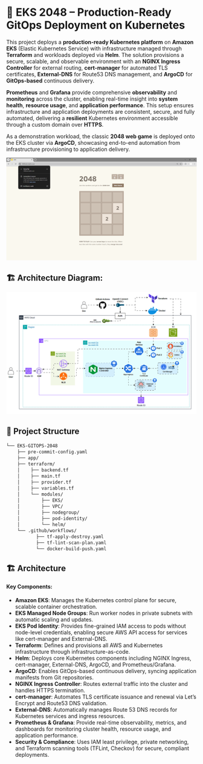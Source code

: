 # 🚀 EKS 2048 – Production-Ready GitOps Deployment on Kubernetes

This project deploys a **production-ready Kubernetes platform** on **Amazon EKS** (Elastic Kubernetes Service) with infrastructure managed through **Terraform** and workloads deployed via **Helm**. The solution provisions a secure, scalable, and observable environment with an **NGINX Ingress Controller** for external routing, **cert-manager** for automated TLS certificates, **External-DNS** for Route53 DNS management, and **ArgoCD** for **GitOps-based** continuous delivery.

**Prometheus** and **Grafana** provide comprehensive **observability** and **monitoring** across the cluster, enabling real-time insight into **system health**, **resource usage**, and **application performance**. This setup ensures infrastructure and application deployments are consistent, secure, and fully automated, delivering a **resilient** Kubernetes environment accessible through a custom domain over **HTTPS**.

As a demonstration workload, the classic **2048 web game** is deployed onto the EKS cluster via **ArgoCD**, showcasing end-to-end automation from infrastructure provisioning to application delivery.

<p align="center">
  <img src="images/2048_cert.png" alt="architechtural diagram" style="width:600px"/>
</p>

## 🏗️ Architecture Diagram:

<p align="center">
  <img src="images/arch_diagram.gif" alt="architechtural diagram" style="width:800px"/>
</p>

## 📁 Project Structure
```
└── EKS-GITOPS-2048
    ├── pre-commit-config.yaml
    ├── app/
    ├── terraform/
    │    ├── backend.tf
    │    ├── main.tf
    │    ├── provider.tf
    │    ├── variables.tf
    │    └── modules/
    │        ├── EKS/
    │        ├── VPC/
    │        ├── nodegroup/
    │        ├── pod-identity/
    │        └── helm/
    └── .github/workflows/
           ├── tf-apply-destroy.yaml
           ├── tf-lint-scan-plan.yaml
           └── docker-build-push.yaml
```

## 🏗️ Architecture
#### Key Components:

- **Amazon EKS**: Manages the Kubernetes control plane for secure, scalable container orchestration.
- **EKS Managed Node Groups**: Run worker nodes in private subnets with automatic scaling and updates.
- **EKS Pod Identity**: Provides fine-grained IAM access to pods without node-level credentials, enabling secure AWS API access for services like cert-manager and External-DNS.
- **Terraform**: Defines and provisions all AWS and Kubernetes infrastructure through infrastructure-as-code.
- **Helm**: Deploys core Kubernetes components including NGINX Ingress, cert-manager, External-DNS, ArgoCD, and Prometheus/Grafana.
- **ArgoCD**: Enables GitOps-based continuous delivery, syncing application manifests from Git repositories.
- **NGINX Ingress Controller**: Routes external traffic into the cluster and handles HTTPS termination.
- **cert-manager**: Automates TLS certificate issuance and renewal via Let’s Encrypt and Route53 DNS validation.
- **External-DNS**: Automatically manages Route 53 DNS records for Kubernetes services and ingress resources.
- **Prometheus & Grafana**: Provide real-time observability, metrics, and dashboards for monitoring cluster health, resource usage, and application performance.
- **Security & Compliance**: Uses IAM least privilege, private networking, and Terraform scanning tools (TFLint, Checkov) for secure, compliant deployments.